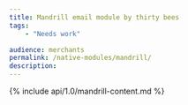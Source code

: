 ```yaml
---
title: Mandrill email module by thirty bees
tags:
    - "Needs work"

audience: merchants
permalink: /native-modules/mandrill/
description:
---
```


{% include api/1.0/mandrill-content.md %}